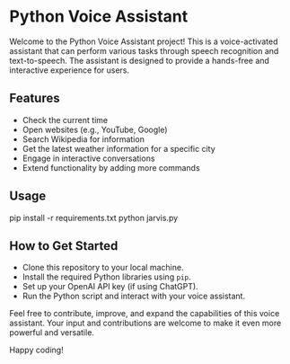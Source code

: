# Python Voice Assistant

Welcome to the Python Voice Assistant project! This is a voice-activated assistant that can perform various tasks through speech recognition and text-to-speech. The assistant is designed to provide a hands-free and interactive experience for users.

## Features

- Check the current time
- Open websites (e.g., YouTube, Google)
- Search Wikipedia for information
- Get the latest weather information for a specific city
- Engage in interactive conversations
- Extend functionality by adding more commands

## Usage
pip install -r requirements.txt
python jarvis.py

## How to Get Started

- Clone this repository to your local machine.
- Install the required Python libraries using `pip`.
- Set up your OpenAI API key (if using ChatGPT).
- Run the Python script and interact with your voice assistant.

Feel free to contribute, improve, and expand the capabilities of this voice assistant. Your input and contributions are welcome to make it even more powerful and versatile.

Happy coding!

